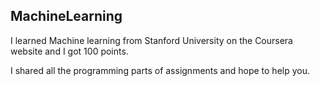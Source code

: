 
MachineLearning
--------------------
I learned Machine learning from Stanford University on the Coursera website and I got 100 points.

I shared all the programming parts of assignments and hope to help you.
